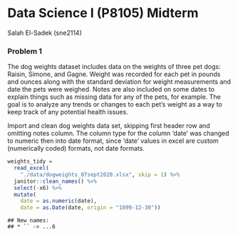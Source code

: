 Data Science I (P8105) Midterm
================
Salah El-Sadek (sne2114)

### Problem 1

The dog weights dataset includes data on the weights of three pet dogs:
Raisin, Simone, and Gagne. Weight was recorded for each pet in pounds
and ounces along with the standard deviation for weight measurements and
date the pets were weighed. Notes are also included on some dates to
explain things such as missing data for any of the pets, for example.
The goal is to analyze any trends or changes to each pet’s weight as a
way to keep track of any potential health issues.

Import and clean dog weights data set, skipping first header row and
omitting notes column. The column type for the column ‘date’ was changed
to numeric then into date format, since ‘date’ values in excel are
custom (numerically coded) formats, not date formats.

``` r
weights_tidy = 
  read_excel(
    "./data/dogweights_07sept2020.xlsx", skip = 1) %>%
  janitor::clean_names() %>%
  select(-x6) %>%
  mutate(
    date = as.numeric(date),
    date = as.Date(date, origin = "1899-12-30"))
```

    ## New names:
    ## * `` -> ...6
